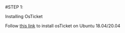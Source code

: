 #STEP 1:

Installing OsTicket
    
   Follow [this link](https://computingforgeeks.com/how-to-install-osticket-on-ubuntu-linux/) to install osTicket on Ubuntu 18.04/20.04
